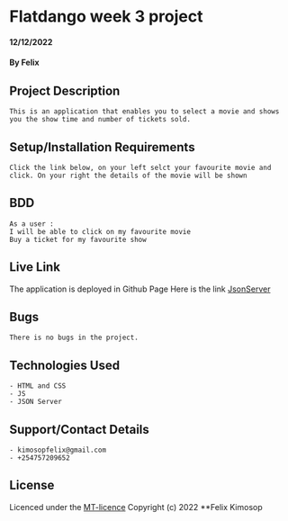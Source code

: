 # Flatdango week 3 project
#### 12/12/2022
#### By Felix

## Project Description
    This is an application that enables you to select a movie and shows you the show time and number of tickets sold.

## Setup/Installation Requirements
    Click the link below, on your left selct your favourite movie and click. On your right the details of the movie will be shown

## BDD
    As a user :
    I will be able to click on my favourite movie
    Buy a ticket for my favourite show

## Live Link
The application is deployed in Github Page
Here is the link [JsonServer](kips90.github.io/Intro-to-github/)

## Bugs
    There is no bugs in the project.

## Technologies Used
    - HTML and CSS
    - JS
    - JSON Server

## Support/Contact Details
    - kimosopfelix@gmail.com
    - +254757209652

## License
Licenced under the [MT-licence](https://github.com/kips90/ReadmeIntro/blob/master/license) Copyright (c) 2022 **Felix Kimosop
